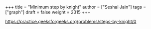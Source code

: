 +++
title = "Minimum step by knight"
author = ["Seshal Jain"]
tags = ["graph"]
draft = false
weight = 2315
+++

<https://practice.geeksforgeeks.org/problems/steps-by-knight/0>
